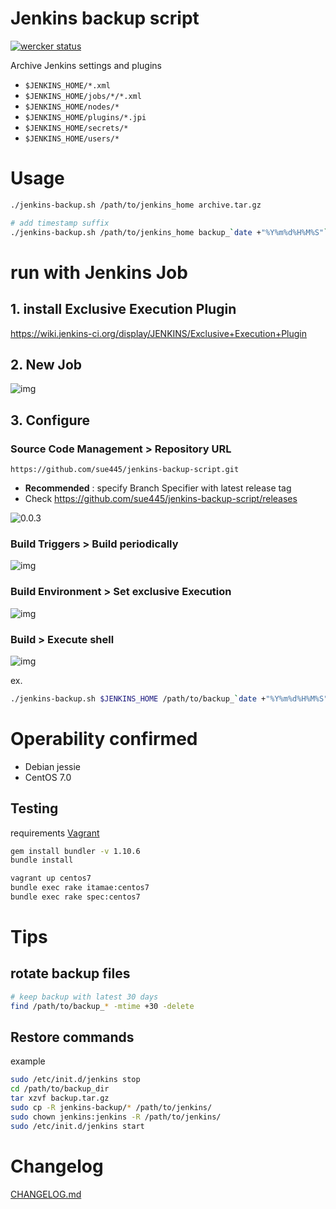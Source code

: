 # Jenkins backup script

[![wercker status](https://app.wercker.com/status/17ca82b64d66756a966db78695ad4c8f/m/master "wercker status")](https://app.wercker.com/project/bykey/17ca82b64d66756a966db78695ad4c8f)

Archive Jenkins settings and plugins

* `$JENKINS_HOME/*.xml`
* `$JENKINS_HOME/jobs/*/*.xml`
* `$JENKINS_HOME/nodes/*`
* `$JENKINS_HOME/plugins/*.jpi`
* `$JENKINS_HOME/secrets/*`
* `$JENKINS_HOME/users/*`

# Usage
```sh
./jenkins-backup.sh /path/to/jenkins_home archive.tar.gz

# add timestamp suffix
./jenkins-backup.sh /path/to/jenkins_home backup_`date +"%Y%m%d%H%M%S"`.tar.gz
```

# run with Jenkins Job
## 1. install Exclusive Execution Plugin
https://wiki.jenkins-ci.org/display/JENKINS/Exclusive+Execution+Plugin

## 2. New Job
![img](http://cdn-ak.f.st-hatena.com/images/fotolife/s/sue445/20131208/20131208001948.png)

## 3. Configure
### Source Code Management > Repository URL
```
https://github.com/sue445/jenkins-backup-script.git
```

* **Recommended** : specify Branch Specifier with latest release tag
* Check https://github.com/sue445/jenkins-backup-script/releases

![0.0.3](http://f.st-hatena.com/images/fotolife/s/sue445/20140331/20140331010645.png)

### Build Triggers > Build periodically
![img](http://cdn-ak.f.st-hatena.com/images/fotolife/s/sue445/20131110/20131110180825.png)

### Build Environment > Set exclusive Execution
![img](http://cdn-ak.f.st-hatena.com/images/fotolife/s/sue445/20131110/20131110194540.png)

### Build > Execute shell
![img](http://cdn-ak.f.st-hatena.com/images/fotolife/s/sue445/20131110/20131110193935.png)

ex.

```bash
./jenkins-backup.sh $JENKINS_HOME /path/to/backup_`date +"%Y%m%d%H%M%S"`.tar.gz
```

# Operability confirmed
* Debian jessie
* CentOS 7.0

## Testing
requirements [Vagrant](https://www.vagrantup.com/)

```sh
gem install bundler -v 1.10.6
bundle install

vagrant up centos7
bundle exec rake itamae:centos7
bundle exec rake spec:centos7
```

# Tips
## rotate backup files
```bash
# keep backup with latest 30 days
find /path/to/backup_* -mtime +30 -delete
```

## Restore commands
example

```bash
sudo /etc/init.d/jenkins stop
cd /path/to/backup_dir
tar xzvf backup.tar.gz
sudo cp -R jenkins-backup/* /path/to/jenkins/
sudo chown jenkins:jenkins -R /path/to/jenkins/
sudo /etc/init.d/jenkins start
```

# Changelog
[CHANGELOG.md](CHANGELOG.md)
